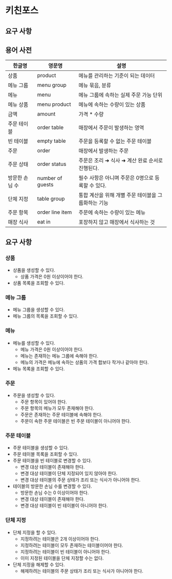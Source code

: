 # 키친포스

## 요구 사항

## 용어 사전

| 한글명 | 영문명 | 설명 |
| --- | --- | --- |
| 상품 | product | 메뉴를 관리하는 기준이 되는 데이터 |
| 메뉴 그룹 | menu group | 메뉴 묶음, 분류 |
| 메뉴 | menu | 메뉴 그룹에 속하는 실제 주문 가능 단위 |
| 메뉴 상품 | menu product | 메뉴에 속하는 수량이 있는 상품 |
| 금액 | amount | 가격 * 수량 |
| 주문 테이블 | order table | 매장에서 주문이 발생하는 영역 |
| 빈 테이블 | empty table | 주문을 등록할 수 없는 주문 테이블 |
| 주문 | order | 매장에서 발생하는 주문 |
| 주문 상태 | order status | 주문은 조리 ➜ 식사 ➜ 계산 완료 순서로 진행된다. |
| 방문한 손님 수 | number of guests | 필수 사항은 아니며 주문은 0명으로 등록할 수 있다. |
| 단체 지정 | table group | 통합 계산을 위해 개별 주문 테이블을 그룹화하는 기능 |
| 주문 항목 | order line item | 주문에 속하는 수량이 있는 메뉴 |
| 매장 식사 | eat in | 포장하지 않고 매장에서 식사하는 것 |

## 요구 사항
### 상품
- 상품을 생성할 수 있다.
  - 상품 가격은 0원 이상이어야 한다.
- 상품 목록을 조회할 수 있다.
### 메뉴 그룹
- 메뉴 그룹을 생성할 수 있다.
- 메뉴 그룹의 목록을 조회할 수 있다.
### 메뉴
- 메뉴를 생성할 수 있다.
  - 메뉴 가격은 0원 이상이어야 한다.
  - 메뉴는 존재하는 메뉴 그룹에 속해야 한다.
  - 메뉴의 가격은 메뉴에 속하는 상품의 가격 합보다 작거나 같아야 한다.
- 메뉴 목록을 조회할 수 있다.
### 주문
- 주문을 생성할 수 있다.
  - 주문 항목이 있어야 한다.
  - 주문 항목의 메뉴가 모두 존재해야 한다.
  - 주문은 존재하는 주문 테이블에 속해야 한다.
  - 주문이 속한 주문 테이블은 빈 주문 테이블이 아니어야 한다.
### 주문 테이블
- 주문 테이블을 생성할 수 있다.
- 주문 테이블 목록을 조회할 수 있다.
- 주문 테이블을 빈 테이블로 변경할 수 있다.
  - 변경 대상 테이블이 존재해야 한다.
  - 변경 대상 테이블이 단체 지정되어 있지 않아야 한다.
  - 변경 대상 테이블의 주문 상태가 조리 또는 식사가 아니어야 한다.
- 테이블의 방문한 손님 수를 변경할 수 있다.
  - 방문한 손님 수는 0 이상이어야 한다.
  - 변경 대상 테이블이 존재해야 한다.
  - 변경 대상 테이블이 빈 테이블이 아니어야 한다.
### 단체 지정
- 단체 지정을 할 수 있다.
  - 지정하려는 테이블은 2개 이상이어야 한다.
  - 지정하려는 테이블이 모두 존재하는 테이블이어야 한다.
  - 지정하려는 테이블이 빈 테이블이 아니어야 한다.
  - 이미 지정된 테이블을 단체 지정할 수는 없다.
- 단체 지정을 해제할 수 있다.
  - 해제하려는 테이블의 주문 상태가 조리 또는 식사가 아니어야 한다.
